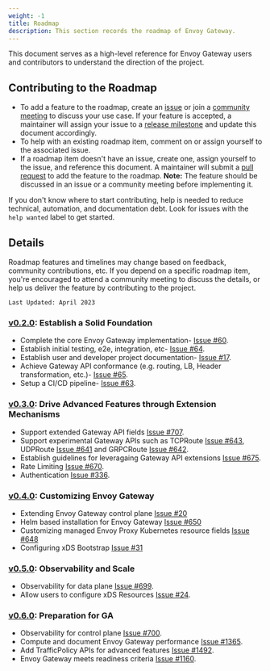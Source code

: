 ```yaml
---
weight: -1
title: Roadmap
description: This section records the roadmap of Envoy Gateway.
---
```


This document serves as a high-level reference for Envoy Gateway users and contributors to understand the direction of the project.

## Contributing to the Roadmap

- To add a feature to the roadmap, create an [issue](https://github.com/envoyproxy/gateway/issues) or join a [community meeting](https://docs.google.com/document/d/1leqwsHX8N-XxNEyTflYjRur462ukFxd19Rnk3Uzy55I/edit?usp=sharing) to discuss your use case. If your feature is accepted, a maintainer will assign your issue to a [release milestone](https://github.com/envoyproxy/gateway/milestones) and update this document accordingly.
- To help with an existing roadmap item, comment on or assign yourself to the associated issue.
- If a roadmap item doesn't have an issue, create one, assign yourself to the issue, and reference this document. A maintainer will submit a [pull request](https://github.com/envoyproxy/gateway/compare) to add the feature to the roadmap. **Note:** The feature should be discussed in an issue or a community meeting before implementing it.

If you don't know where to start contributing, help is needed to reduce technical, automation, and documentation debt. Look for issues with the `help wanted` label to get started.

## Details

Roadmap features and timelines may change based on feedback, community contributions, etc. If you depend on a specific roadmap item, you're encouraged to attend a community meeting to discuss the details, or help us deliver the feature by contributing to the project.

`Last Updated: April 2023`

### [v0.2.0](https://github.com/envoyproxy/gateway/milestone/1): Establish a Solid Foundation

- Complete the core Envoy Gateway implementation- [Issue #60](https://github.com/envoyproxy/gateway/issues/60).
- Establish initial testing, e2e, integration, etc- [Issue #64](https://github.com/envoyproxy/gateway/issues/64).
- Establish user and developer project documentation- [Issue #17](https://github.com/envoyproxy/gateway/issues/17).
- Achieve Gateway API conformance (e.g. routing, LB, Header transformation, etc.)- [Issue #65](https://github.com/envoyproxy/gateway/issues/65).
- Setup a CI/CD pipeline- [Issue #63](https://github.com/envoyproxy/gateway/issues/63).

### [v0.3.0](https://github.com/envoyproxy/gateway/milestone/7): Drive Advanced Features through Extension Mechanisms

- Support extended Gateway API fields [Issue #707](https://github.com/envoyproxy/gateway/issues/707).
- Support experimental Gateway APIs such as TCPRoute [Issue #643](https://github.com/envoyproxy/gateway/issues/643), UDPRoute [Issue #641](https://github.com/envoyproxy/gateway/issues/641) and GRPCRoute [Issue #642](https://github.com/envoyproxy/gateway/issues/642).
- Establish guidelines for leveragaing Gateway API extensions [Issue #675](https://github.com/envoyproxy/gateway/issues/675).
- Rate Limiting [Issue #670](https://github.com/envoyproxy/gateway/issues/670).
- Authentication [Issue #336](https://github.com/envoyproxy/gateway/issues/336).

### [v0.4.0](https://github.com/envoyproxy/gateway/milestone/12): Customizing Envoy Gateway

- Extending Envoy Gateway control plane [Issue #20](https://github.com/envoyproxy/gateway/issues/20)
- Helm based installation for Envoy Gateway [Issue #650](https://github.com/envoyproxy/gateway/issues/650)
- Customizing managed Envoy Proxy Kubernetes resource fields [Issue #648](https://github.com/envoyproxy/gateway/issues/648)
- Configuring xDS Bootstrap [Issue #31](https://github.com/envoyproxy/gateway/issues/31)

### [v0.5.0](https://github.com/envoyproxy/gateway/milestone/13): Observability and Scale

- Observability for data plane [Issue #699](https://github.com/envoyproxy/gateway/issues/699).
- Allow users to configure xDS Resources [Issue #24](https://github.com/envoyproxy/gateway/issues/24).

### [v0.6.0](https://github.com/envoyproxy/gateway/milestone/15): Preparation for GA

- Observability for control plane [Issue #700](https://github.com/envoyproxy/gateway/issues/700).
- Compute and document Envoy Gateway performance [Issue #1365](https://github.com/envoyproxy/gateway/issues/1365).
- Add TrafficPolicy APIs for advanced features [Issue #1492](https://github.com/envoyproxy/gateway/issues/1492).
- Envoy Gateway meets readiness criteria [Issue #1160](https://github.com/envoyproxy/gateway/issues/1160).
